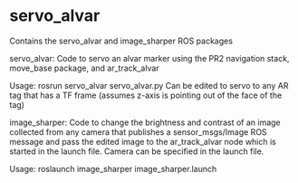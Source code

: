 # servo_alvar
Contains the servo_alvar and image_sharper ROS packages

servo_alvar:
Code to servo an alvar marker using the PR2 navigation stack, move_base package, and ar_track_alvar

Usage: rosrun servo_alvar servo_alvar.py <number of Alvar marker found with ar_track_alvar>
Can be edited to servo to any AR tag that has a TF frame (assumes z-axis is pointing out of the face of the tag)


image_sharper:
Code to change the brightness and contrast of an image collected from any camera that publishes a sensor_msgs/Image ROS message and pass the edited image to the ar_track_alvar node which is started in the launch file. Camera can be specified in the launch file.

Usage: roslaunch image_sharper image_sharper.launch
